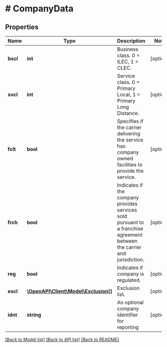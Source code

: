 # # CompanyData

## Properties

Name | Type | Description | Notes
------------ | ------------- | ------------- | -------------
**bscl** | **int** | Business class. 0 &#x3D; ILEC, 1 &#x3D; CLEC. | [optional] 
**svcl** | **int** | Service class. 0 &#x3D; Primary Local, 1 &#x3D; Primary Long Distance. | [optional] 
**fclt** | **bool** | Specifies if the carrier delivering the service has company owned facilities to provide the service. | [optional] 
**frch** | **bool** | Indicates if the company provides services sold pursuant to a franchise agreement between the carrier and jurisdiction. | [optional] 
**reg** | **bool** | Indicates if company is regulated. | [optional] 
**excl** | [**\OpenAPI\Client\Model\Exclusion[]**](Exclusion.md) | Exclusion list. | [optional] 
**idnt** | **string** | An optional company identifier for reporting | [optional] 

[[Back to Model list]](../../README.md#documentation-for-models) [[Back to API list]](../../README.md#documentation-for-api-endpoints) [[Back to README]](../../README.md)


